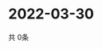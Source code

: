 # 2022-03-30
  共 0条

  <!-- BEGIN -->
  <!-- 最后更新时间Wed Mar 30 2022 20:06:12 GMT+0000 (Coordinated Universal Time) -->
  
  <!-- END -->
  
  